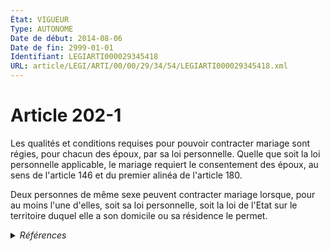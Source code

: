 ```yaml
---
État: VIGUEUR
Type: AUTONOME
Date de début: 2014-08-06
Date de fin: 2999-01-01
Identifiant: LEGIARTI000029345418
URL: article/LEGI/ARTI/00/00/29/34/54/LEGIARTI000029345418.xml
---
```


<h1>Article 202-1</h1>

Les qualités et conditions requises pour pouvoir contracter mariage sont régies,
pour chacun des époux, par sa loi personnelle. Quelle que soit la loi
personnelle applicable, le mariage requiert le consentement des époux, au sens
de l'article 146 et du premier alinéa de l'article 180.<br />

Deux personnes de même sexe peuvent contracter mariage lorsque, pour au moins
l'une d'elles, soit sa loi personnelle, soit la loi de l'Etat sur le territoire
duquel elle a son domicile ou sa résidence le permet.


<details>
  <summary><em>Références</em></summary>

  <h2>Articles faisant référence à l'article</h2>
  
  <ul>
    <li>
      <a href="https://legal.tricoteuses.fr//redirection/LEGIARTI000006422425?vers=git&vers=legifrance">Code civil - article 180 AUTONOME MODIFIE, en vigueur du 1976-07-01 au 2006-04-05</a> CITATION cible
    </li>
    <li>
      <a href="https://legal.tricoteuses.fr//redirection/LEGIARTI000029333536?vers=git&vers=legifrance">LOI n° 2014-873 du 4 août 2014 pour l'égalité réelle entre les femmes et les hommes - article 55 ENTIEREMENT_MODIF</a> MODIFIE source
    </li>
    <li>
      <a href="https://legal.tricoteuses.fr//redirection/LEGIARTI000006421979?vers=git&vers=legifrance">Code civil - article 146 AUTONOME VIGUEUR, en vigueur depuis le 1804-03-21</a> CITATION cible
    </li>
    <li>
      <a href="https://legal.tricoteuses.fr//redirection/LEGIARTI000006422426?vers=git&vers=legifrance">Code civil - article 180 AUTONOME VIGUEUR, en vigueur depuis le 2006-04-05</a> CITATION cible
    </li>
  </ul>
  
  <h2>Références faites par l'article</h2>
  
  <ul>
    <li>
      2014-08-04 MODIFIE cible <a href="https://legal.tricoteuses.fr//redirection/LEGIARTI000029333536?vers=git&vers=legifrance">LOI n° 2014-873 du 4 août 2014 pour l'égalité réelle entre les femmes et les hommes - article 55 ENTIEREMENT_MODIF</a>
    </li>
    <li>
      2999-01-01 CITATION source <a href="https://legal.tricoteuses.fr//redirection/LEGIARTI000006421979?vers=git&vers=legifrance">Code civil - article 146 AUTONOME VIGUEUR, en vigueur depuis le 1804-03-21</a>
    </li>
    <li>
      2999-01-01 CITATION source <a href="https://legal.tricoteuses.fr//redirection/LEGIARTI000006422425?vers=git&vers=legifrance">Code civil - article 180 AUTONOME MODIFIE, en vigueur du 1976-07-01 au 2006-04-05</a>
    </li>
  </ul>
</details>
